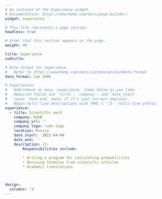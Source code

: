 ```yaml
---
# An instance of the Experience widget.
# Documentation: https://wowchemy.com/docs/page-builder/
widget: experience

# This file represents a page section.
headless: true

# Order that this section appears on the page.
weight: 40

title: Experience
subtitle:

# Date format for experience
#   Refer to https://wowchemy.com/docs/customization/#date-format
date_format: Jan 2006

# Experiences.
#   Add/remove as many `experience` items below as you like.
#   Required fields are `title`, `company`, and `date_start`.
#   Leave `date_end` empty if it's your current employer.
#   Begin multi-line descriptions with YAML's `|2-` multi-line prefix.
experience:
  - title: Scientific work
    company: RUDN
    company_url: ''
    company_logo: rudn-logo
    location: Russia
    date_start: '2022-04-04'
    date_end: ''
    description: |2-
        Responsibilities include:
        
        * Writing a program for calculating probabilities
        * Deriving formulas from scientific articles
        * Academic translations

  

design:
  columns: '2'
---
```

